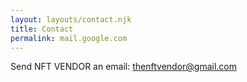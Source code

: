 ```yaml
---
layout: layouts/contact.njk
title: Contact
permalink: mail.google.com
---
```

Send NFT VENDOR an email: thenftvendor@gmail.com